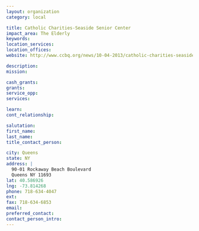 ```yaml
---
layout: organization
category: local

title: Catholic Charities-Seaside Senior Center
impact_area: The Elderly
keywords: 
location_services: 
location_offices: 
website: http://www.ccbq.org/news/10-04-2013/catholic-charities-seaside-senior-center-re-opened-new-location-nearly-one-year-afte

description: 
mission: 

cash_grants: 
grants: 
service_opp: 
services: 

learn: 
cont_relationship: 

salutation: 
first_name: 
last_name: 
title_contact_person: 

city: Queens
state: NY
address: |
  90-01 Rockaway Beach Boulevard    
  Queens NY 11693
lat: 40.586926
lng: -73.814268
phone: 718-634-4047
ext: 
fax: 718-634-6853
email: 
preferred_contact: 
contact_person_intro: 
---
```

